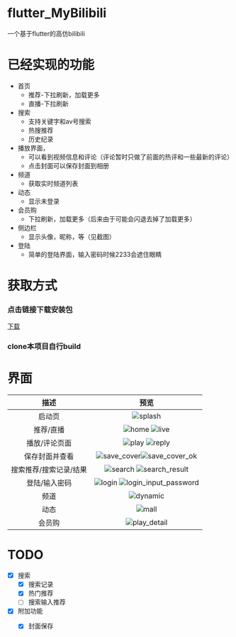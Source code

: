 # flutter_MyBilibili

一个基于flutter的高仿bilibili

# 已经实现的功能
* 首页
	* 推荐-下拉刷新，加载更多
	* 直播-下拉刷新
* 搜索
	* 支持关键字和av号搜索
	* 热搜推荐
	* 历史纪录
* 播放界面，
	* 可以看到视频信息和评论（评论暂时只做了前面的热评和一些最新的评论）
	* 点击封面可以保存封面到相册
* 频道
	* 获取实时频道列表
* 动态
	* 显示未登录
* 会员购
	* 下拉刷新，加载更多（后来由于可能会闪退去掉了加载更多）
* 侧边栏
	* 显示头像，昵称，等（见截图）
* 登陆
	* 简单的登陆界面，输入密码时候2233会遮住眼睛

# 获取方式

### 点击链接下载安装包
[下载](release/app-release.apk)

### clone本项目自行build

# 界面

|              描述                        |       预览                  |
| :----------------------------: | :-----------------------: |
|     启动页       | ![splash](screenshot/splash.png) |
|       推荐/直播     | ![home](screenshot/home.png) ![live](screenshot/live.png) |
|       播放/评论页面     | ![play](screenshot/play.png) ![reply](screenshot/play_reply.png) |
|     保存封面并查看    |![save_cover](screenshot/save_cover.png)![save_cover_ok](screenshot/save_cover_ok.png)|
|      搜索推荐/搜索记录/结果      | ![search](screenshot/search.png) ![search_result](screenshot/search_result.png) |
|  登陆/输入密码| ![login](screenshot/login.png) ![login_input_password](screenshot/login_input_password.png) |
|      频道      | ![dynamic](screenshot/channel.png) |
|      动态      | ![mall](screenshot/dynamic.png) |
|      会员购      | ![play_detail](screenshot/mall.png) |


# TODO

- [x] 搜索
	- [x] 搜索记录
	- [x] 热门推荐
	- [ ] 搜索输入推荐

- [x] 附加功能
	- [x] 封面保存

